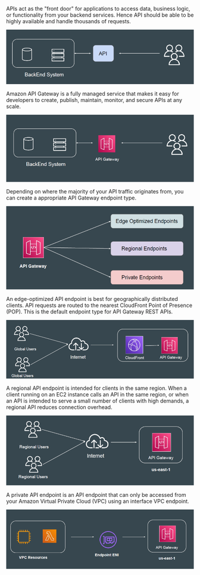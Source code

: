 

APIs act as the "front door" for applications to access data, business logic, or
functionality from your backend services.
Hence API should be able to be highly available and handle thousands of
requests.

![My Image](images/image1.png)

Amazon API Gateway is a fully managed service that makes it easy for
developers to create, publish, maintain, monitor, and secure APIs at any scale.

![My Image](images/image2.png)

Depending on where the majority of your API traffic originates from, you can
create a appropriate API Gateway endpoint type.

![My Image](images/image3.png)

An edge-optimized API endpoint is best for geographically distributed clients.
API requests are routed to the nearest CloudFront Point of Presence (POP).
This is the default endpoint type for API Gateway REST APIs.

![My Image](images/image4.png)

A regional API endpoint is intended for clients in the same region.
When a client running on an EC2 instance calls an API in the same region, or
when an API is intended to serve a small number of clients with high demands,
a regional API reduces connection overhead.

![My Image](images/image5.png)

A private API endpoint is an API endpoint that can only be accessed from your
Amazon Virtual Private Cloud (VPC) using an interface VPC endpoint.

![My Image](images/image6.png)
